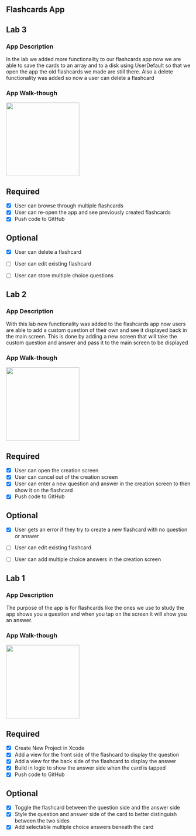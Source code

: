 ## Flashcards App

## Lab 3

### App Description

In the lab we added more functionality to our flashcards app now we are able to save the cards to an array and to a disk using UserDefault so that we open the app the old flashcards we made are still there. Also a delete functionality was added so now a user can delete a flashcard

### App Walk-though

<img src="http://g.recordit.co/BveCj0O4Bc.gif" width=200><br>

## Required
- [x] User can browse through multiple flashcards
- [x] User can re-open the app and see previously created flashcards
- [x] Push code to GitHub
## Optional
- [x] User can delete a flashcard
- [ ] User can edit existing flashcard
- [ ] User can store multiple choice questions




## Lab 2

### App Description

With this lab new functionality was added to the flashcards app now users are able to add a custom question of their own and see it displayed back in the main screen. This is done by adding a new screen that will take the custom question and answer and pass it to the main screen to be displayed

### App Walk-though

<img src="http://g.recordit.co/VUP9p2KKS2.gif" width=200><br>

## Required
- [x] User can open the creation screen
- [x] User can cancel out of the creation screen
- [x] User can enter a new question and answer in the creation screen to then show it on the flashcard
- [x] Push code to GitHub
## Optional
- [x] User gets an error if they try to create a new flashcard with no question or answer
- [ ] User can edit existing flashcard
- [ ] User can add multiple choice answers in the creation screen





## Lab 1

### App Description

 The purpose of the app is for flashcards like the ones we use to study
 the app shows you a question and when you tap on the screen it will show you
 an answer.

### App Walk-though

<img src="http://g.recordit.co/WORVS7RWe0.gif" width=200><br>


## Required
- [x] Create New Project in Xcode
- [x] Add a view for the front side of the flashcard to display the question
- [x] Add a view for the back side of the flashcard to display the answer
- [x] Build in logic to show the answer side when the card is tapped
- [x] Push code to GitHub
## Optional
- [x] Toggle the flashcard between the question side and the answer side
- [x] Style the question and answer side of the card to better distinguish between the two sides
- [x] Add selectable multiple choice answers beneath the card
